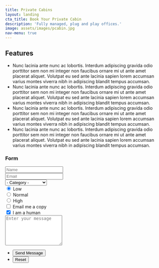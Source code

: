 ```yaml
---
title: Private Cabins
layout: landing
cta_title: Book Your Private Cabin
description: 'Fully managed, plug and play offices.'
image: assets/images/pcabin.jpg
nav-menu: true
---
```


<!-- Main -->
<div id="main">

<!-- One -->
<section id="one">
	<div class="inner">
        <h2 id="elements">Features</h2>
        <div class="row 200%">
            <div class="6u 12u$(medium)">
                <ul>
                    <li>Nunc lacinia ante nunc ac lobortis. Interdum adipiscing gravida odio porttitor sem non mi integer non faucibus ornare mi ut ante amet placerat aliquet. Volutpat eu sed ante lacinia sapien lorem accumsan varius montes viverra nibh in adipiscing blandit tempus accumsan.</li>
                    <li>Nunc lacinia ante nunc ac lobortis. Interdum adipiscing gravida odio porttitor sem non mi integer non faucibus ornare mi ut ante amet placerat aliquet. Volutpat eu sed ante lacinia sapien lorem accumsan varius montes viverra nibh in adipiscing blandit tempus accumsan.</li>
                    <li>Nunc lacinia ante nunc ac lobortis. Interdum adipiscing gravida odio porttitor sem non mi integer non faucibus ornare mi ut ante amet placerat aliquet. Volutpat eu sed ante lacinia sapien lorem accumsan varius montes viverra nibh in adipiscing blandit tempus accumsan.</li>
                    <li>Nunc lacinia ante nunc ac lobortis. Interdum adipiscing gravida odio porttitor sem non mi integer non faucibus ornare mi ut ante amet placerat aliquet. Volutpat eu sed ante lacinia sapien lorem accumsan varius montes viverra nibh in adipiscing blandit tempus accumsan.</li>
                </ul>
            </div>
            <div class="6u$ 12u$(medium)">
                <h3>Form</h3>
                <form method="post" action="#">
                    <div class="row uniform">
                        <div class="6u 12u$(xsmall)">
                            <input type="text" name="demo-name" id="demo-name" value="" placeholder="Name" />
                        </div>
                        <div class="6u$ 12u$(xsmall)">
                            <input type="email" name="demo-email" id="demo-email" value="" placeholder="Email" />
                        </div>
                        <!-- Break -->
                        <div class="12u$">
                            <div class="select-wrapper">
                                <select name="demo-category" id="demo-category">
                                    <option value="">- Category -</option>
                                    <option value="1">Manufacturing</option>
                                    <option value="1">Shipping</option>
                                    <option value="1">Administration</option>
                                    <option value="1">Human Resources</option>
                                </select>
                            </div>
                        </div>
                        <!-- Break -->
                        <div class="4u 12u$(small)">
                            <input type="radio" id="demo-priority-low" name="demo-priority" checked>
                            <label for="demo-priority-low">Low</label>
                        </div>
                        <div class="4u 12u$(small)">
                            <input type="radio" id="demo-priority-normal" name="demo-priority">
                            <label for="demo-priority-normal">Normal</label>
                        </div>
                        <div class="4u$ 12u$(small)">
                            <input type="radio" id="demo-priority-high" name="demo-priority">
                            <label for="demo-priority-high">High</label>
                        </div>
                        <!-- Break -->
                        <div class="6u 12u$(small)">
                            <input type="checkbox" id="demo-copy" name="demo-copy">
                            <label for="demo-copy">Email me a copy</label>
                        </div>
                        <div class="6u$ 12u$(small)">
                            <input type="checkbox" id="demo-human" name="demo-human" checked>
                            <label for="demo-human">I am a human</label>
                        </div>
                        <!-- Break -->
                        <div class="12u$">
                            <textarea name="demo-message" id="demo-message" placeholder="Enter your message" rows="6"></textarea>
                        </div>
                        <!-- Break -->
                        <div class="12u$">
                            <ul class="actions">
                                <li><input type="submit" value="Send Message" class="special" /></li>
                                <li><input type="reset" value="Reset" /></li>
                            </ul>
                        </div>
                    </div>
                </form>
            </div>
        </div>
    </div>
</section>


</div>
